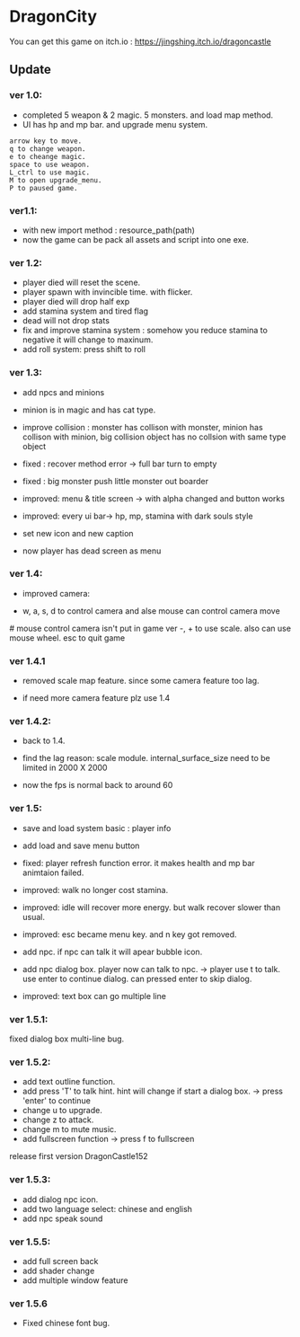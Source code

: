 # DragonCity

You can get this game on itch.io : https://jingshing.itch.io/dragoncastle

## Update

### ver 1.0:

- completed 5 weapon & 2 magic. 5 monsters. and load map method.
- UI has hp and mp bar. and upgrade menu system.

```
arrow key to move.
q to change weapon.
e to cheange magic.
space to use weapon.
L_ctrl to use magic.
M to open upgrade_menu.
P to paused game.
```

### ver1.1:

- with new import method : resource_path(path)
- now the game can be pack all assets and script into one exe.

### ver 1.2:

- player died will reset the scene.
- player spawn with invincible time. with flicker.
- player died will drop half exp
- add stamina system and tired flag
- dead will not drop stats
- fix and improve stamina system : somehow you reduce stamina to negative it will change to maxinum.
- add roll system: press shift to roll

### ver 1.3:

- add npcs and minions

- minion is in magic and has cat type.
- improve collision : monster has collison with monster,  minion has collison with minion, big collision object has no collsion with same type object
- fixed : recover method error -> full bar turn to empty
- fixed : big monster push little monster out boarder
- improved: menu & title screen -> with alpha changed and button works
- improved: every ui bar-> hp, mp, stamina with dark souls style
- set new icon and new caption
- now player has dead screen as menu

### ver 1.4:

- improved camera:

- w, a, s, d to control camera and alse mouse can control camera move

\# mouse control camera isn't put in game ver
-, + to use scale. also can use mouse wheel.
esc to quit game

### ver 1.4.1

- removed scale map feature. since some camera feature too lag.

- if need more camera feature plz use 1.4

### ver 1.4.2:

- back to 1.4.

- find the lag reason: scale module. internal_surface_size need to be limited in 2000 X 2000
- now the fps is normal back to around 60

### ver 1.5:

- save and load system basic : player info

- add load and save menu button
- fixed: player refresh function error. it makes health and mp bar animtaion failed.
- improved: walk no longer cost stamina.
- improved: idle will recover more energy. but walk recover slower than usual.
- improved: esc became menu key. and n key got removed.
- add npc. if npc can talk it will apear bubble icon.
- add npc dialog box. player now can talk to npc.
  -> player use t to talk. use enter to continue dialog. can pressed enter to skip dialog.
- improved: text box can go multiple line

### ver 1.5.1:

fixed dialog box multi-line bug.

### ver 1.5.2:

- add text outline function.
- add press 'T' to talk hint. hint will change if start a dialog box.
   -> press 'enter' to continue
- change u to upgrade.
- change z to attack.
- change m to mute music.
- add fullscreen function -> press f to fullscreen

release first version  DragonCastle152

### ver 1.5.3:

- add dialog npc icon.
- add two language select: chinese and english
- add npc speak sound

### ver 1.5.5:

- add full screen back
- add shader change
- add multiple window feature

### ver 1.5.6

* Fixed chinese font bug.
